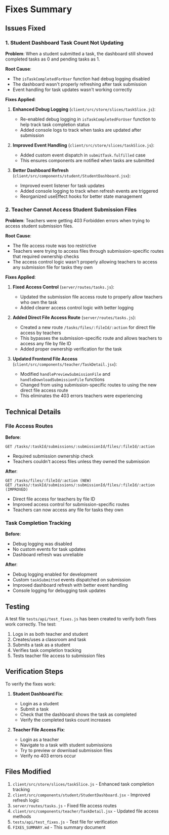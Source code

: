 # Fixes Summary

## Issues Fixed

### 1. Student Dashboard Task Count Not Updating

**Problem**: When a student submitted a task, the dashboard still showed completed tasks as 0 and pending tasks as 1.

**Root Cause**: 
- The `isTaskCompletedForUser` function had debug logging disabled
- The dashboard wasn't properly refreshing after task submission
- Event handling for task updates wasn't working correctly

**Fixes Applied**:

1. **Enhanced Debug Logging** (`client/src/store/slices/taskSlice.js`):
   - Re-enabled debug logging in `isTaskCompletedForUser` function to help track task completion status
   - Added console logs to track when tasks are updated after submission

2. **Improved Event Handling** (`client/src/store/slices/taskSlice.js`):
   - Added custom event dispatch in `submitTask.fulfilled` case
   - This ensures components are notified when tasks are submitted

3. **Better Dashboard Refresh** (`client/src/components/student/StudentDashboard.jsx`):
   - Improved event listener for task updates
   - Added console logging to track when refresh events are triggered
   - Reorganized useEffect hooks for better state management

### 2. Teacher Cannot Access Student Submission Files

**Problem**: Teachers were getting 403 Forbidden errors when trying to access student submission files.

**Root Cause**: 
- The file access route was too restrictive
- Teachers were trying to access files through submission-specific routes that required ownership checks
- The access control logic wasn't properly allowing teachers to access any submission file for tasks they own

**Fixes Applied**:

1. **Fixed Access Control** (`server/routes/tasks.js`):
   - Updated the submission file access route to properly allow teachers who own the task
   - Added clearer access control logic with better logging

2. **Added Direct File Access Route** (`server/routes/tasks.js`):
   - Created a new route `/tasks/files/:fileId/:action` for direct file access by teachers
   - This bypasses the submission-specific route and allows teachers to access any file by file ID
   - Added proper ownership verification for the task

3. **Updated Frontend File Access** (`client/src/components/teacher/TaskDetail.jsx`):
   - Modified `handlePreviewSubmissionFile` and `handleDownloadSubmissionFile` functions
   - Changed from using submission-specific routes to using the new direct file access route
   - This eliminates the 403 errors teachers were experiencing

## Technical Details

### File Access Routes

**Before**: 
```
GET /tasks/:taskId/submissions/:submissionId/files/:fileId/:action
```
- Required submission ownership check
- Teachers couldn't access files unless they owned the submission

**After**: 
```
GET /tasks/files/:fileId/:action (NEW)
GET /tasks/:taskId/submissions/:submissionId/files/:fileId/:action (IMPROVED)
```
- Direct file access for teachers by file ID
- Improved access control for submission-specific routes
- Teachers can now access any file for tasks they own

### Task Completion Tracking

**Before**:
- Debug logging was disabled
- No custom events for task updates
- Dashboard refresh was unreliable

**After**:
- Debug logging enabled for development
- Custom `taskSubmitted` events dispatched on submission
- Improved dashboard refresh with better event handling
- Console logging for debugging task updates

## Testing

A test file `tests/api/test_fixes.js` has been created to verify both fixes work correctly. The test:

1. Logs in as both teacher and student
2. Creates/uses a classroom and task
3. Submits a task as a student
4. Verifies task completion tracking
5. Tests teacher file access to submission files

## Verification Steps

To verify the fixes work:

1. **Student Dashboard Fix**:
   - Login as a student
   - Submit a task
   - Check that the dashboard shows the task as completed
   - Verify the completed tasks count increases

2. **Teacher File Access Fix**:
   - Login as a teacher
   - Navigate to a task with student submissions
   - Try to preview or download submission files
   - Verify no 403 errors occur

## Files Modified

1. `client/src/store/slices/taskSlice.js` - Enhanced task completion tracking
2. `client/src/components/student/StudentDashboard.jsx` - Improved refresh logic
3. `server/routes/tasks.js` - Fixed file access routes
4. `client/src/components/teacher/TaskDetail.jsx` - Updated file access methods
5. `tests/api/test_fixes.js` - Test file for verification
6. `FIXES_SUMMARY.md` - This summary document
